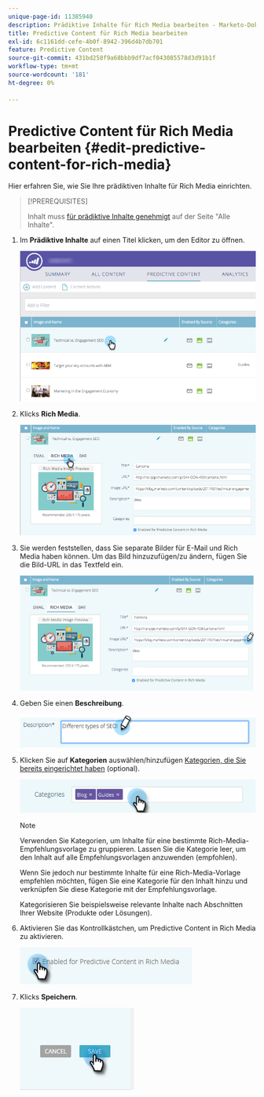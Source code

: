 ```yaml
---
unique-page-id: 11385940
description: Prädiktive Inhalte für Rich Media bearbeiten - Marketo-Dokumente - Produktdokumentation
title: Predictive Content für Rich Media bearbeiten
exl-id: 6c1161dd-cefe-4b0f-8942-396d4b7db701
feature: Predictive Content
source-git-commit: 431bd258f9a68bbb9df7acf043085578d3d91b1f
workflow-type: tm+mt
source-wordcount: '181'
ht-degree: 0%

---
```


# Predictive Content für Rich Media bearbeiten {#edit-predictive-content-for-rich-media}

Hier erfahren Sie, wie Sie Ihre prädiktiven Inhalte für Rich Media einrichten.

>[!PREREQUISITES]
>
>Inhalt muss [für prädiktive Inhalte genehmigt](/help/marketo/product-docs/predictive-content/working-with-all-content/approve-a-title-for-predictive-content.md) auf der Seite &quot;Alle Inhalte&quot;.

1. Im **Prädiktive Inhalte** auf einen Titel klicken, um den Editor zu öffnen.

   ![](assets/image2017-10-3-9-3a40-3a38.png)

1. Klicks **Rich Media**.

   ![](assets/image2017-10-3-9-3a41-3a33.png)

1. Sie werden feststellen, dass Sie separate Bilder für E-Mail und Rich Media haben können. Um das Bild hinzuzufügen/zu ändern, fügen Sie die Bild-URL in das Textfeld ein.

   ![](assets/image2017-10-3-9-3a42-3a20.png)

1. Geben Sie einen **Beschreibung**.

   ![](assets/image2017-10-3-9-3a43-3a43.png)

1. Klicken Sie auf **Kategorien** auswählen/hinzufügen [Kategorien, die Sie bereits eingerichtet haben](/help/marketo/product-docs/predictive-content/getting-started/set-up-categories.md) (optional).

   ![](assets/image2017-10-3-9-3a55-3a57.png)

   >[!NOTE]
   >
   >Verwenden Sie Kategorien, um Inhalte für eine bestimmte Rich-Media-Empfehlungsvorlage zu gruppieren. Lassen Sie die Kategorie leer, um den Inhalt auf alle Empfehlungsvorlagen anzuwenden (empfohlen).
   >
   >Wenn Sie jedoch nur bestimmte Inhalte für eine Rich-Media-Vorlage empfehlen möchten, fügen Sie eine Kategorie für den Inhalt hinzu und verknüpfen Sie diese Kategorie mit der Empfehlungsvorlage.
   >
   >Kategorisieren Sie beispielsweise relevante Inhalte nach Abschnitten Ihrer Website (Produkte oder Lösungen).

1. Aktivieren Sie das Kontrollkästchen, um Predictive Content in Rich Media zu aktivieren.

   ![](assets/six-1.png)

1. Klicks **Speichern**.

   ![](assets/save.png)
